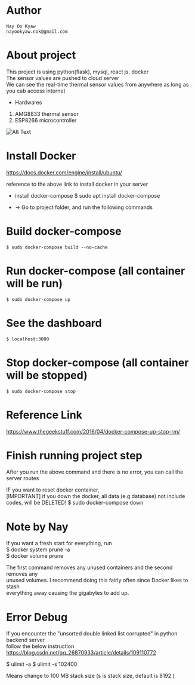 # Author
    Nay Oo Kyaw
    nayookyaw.nok@gmail.com

# About project
This project is using python(flask), mysql, react js, docker <br>
The sensor values are pushed to cloud server <br>
We can see the real-time thermal sensor values from anywhere as long as you cab access internet <br>

* Hardwares
1. AMG8833 thermal sensor
2. ESP8266 microcontroller

![Alt Text](https://drive.google.com/file/d/1k_nqvdd1sm47QcrIw5uvbcQAJHwYypmh/view?usp=sharing)

# Install Docker
https://docs.docker.com/engine/install/ubuntu/

reference to the above link to install docker in your server

* install docker-compose 
    $ sudo apt install docker-compose

* -> Go to project folder, and run the following commands
# Build docker-compose
    $ sudo docker-compose build --no-cache

# Run docker-compose (all container will be run)
    $ sudo docker-compose up

# See the dashboard 
    $ localhost:3000

# Stop docker-compose (all container will be stopped)
    $ sudo docker-compose stop

# Reference Link
https://www.thegeekstuff.com/2016/04/docker-compose-up-stop-rm/

# Finish running project step
After you run the above command and there is no error, you can call the server routes

IF you want to reset docker container, <br>
[IMPORTANT] if you down the docker, all data (e.g database) not include codes, will be DELETED!
    $ sudo docker-compose down


# Note by Nay
If you want a fresh start for everything, run <br> 
    $ docker system prune -a <br>
    $ docker volume prune <br>
 
The first command removes any unused containers and the second removes any <br> unused volumes. I recommend doing this fairly often since Docker likes to stash <br> everything away causing the gigabytes to add up.

# Error Debug
If you encounter the "unsorted double linked list corrupted" in python backend server <br>
follow the below instruction <br>
https://blog.csdn.net/qq_26870933/article/details/109110772 <br>

$ ulimit -a 
$ ulimit -s 102400 

Means change to 100 MB stack size (s is stack size, default is 8192 )